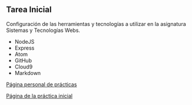 ## Tarea Inicial

Configuración de las herramientas y tecnologías a utilizar en la asignatura Sistemas y Tecnologías Webs.

* NodeJS
* Express
* Atom
* GitHub
* Cloud9
* Markdown

[Página personal de prácticas](http://alu0100825985.github.io/)

[Página de la práctica inicial](http://alu0100825985.github.io/Tutorial-STW/)
